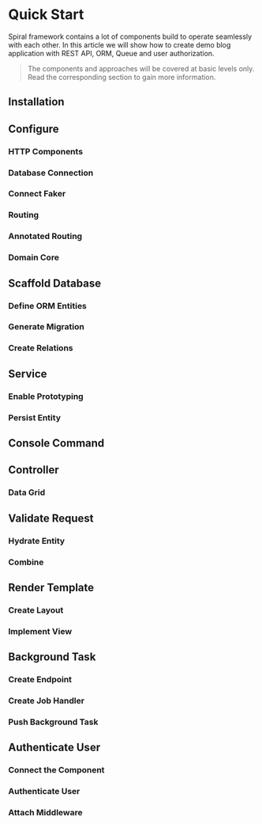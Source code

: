 # Quick Start
Spiral framework contains a lot of components build to operate seamlessly with each other.
In this article we will show how to create demo blog application with REST API, 
ORM, Queue and user authorization.

> The components and approaches will be covered at basic levels only. Read the corresponding 
section to gain more information.

## Installation

## Configure

### HTTP Components

### Database Connection

### Connect Faker 

### Routing

### Annotated Routing

### Domain Core

## Scaffold Database

### Define ORM Entities

### Generate Migration

### Create Relations 

## Service

### Enable Prototyping

### Persist Entity

## Console Command

## Controller

### Data Grid

## Validate Request

### Hydrate Entity

### Combine 

## Render Template

### Create Layout

### Implement View

## Background Task

### Create Endpoint

### Create Job Handler

### Push Background Task

## Authenticate User

### Connect the Component

### Authenticate User

### Attach Middleware
